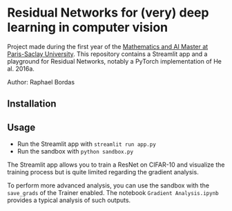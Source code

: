 # Residual Networks for (very) deep learning in computer vision

Project made during the first year of the
[Mathematics and AI Master at Paris-Saclay University](https://www.universite-paris-saclay.fr/en/education/master/mathematics-and-applications/m1-mathematiques-et-intelligence-artificielle).
This repository contains a Streamlit app and a playground for Residual Networks, notably a PyTorch implementation of He
al. 2016a.

Author: Raphael Bordas

## Installation

## Usage

- Run the Streamlit app with `streamlit run app.py`
- Run the sandbox with `python sandbox.py`

The Streamlit app allows you to train a ResNet on CIFAR-10 and visualize the training process but is quite limited
regarding the gradient analysis.

To perform more advanced analysis, you can use the sandbox with the `save_grads` of the Trainer enabled. The notebook
`Gradient Analysis.ipynb` provides a typical analysis of such outputs.
